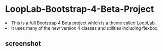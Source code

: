 # LoopLab-Bootstrap-4-Beta-Project
<li>This is a full Bootstrap 4 Beta project which is a theme called LoopLab. </li>
<li>It uses many of the new version 4 classes and utilities including flexbox.</li>

## screenshot
